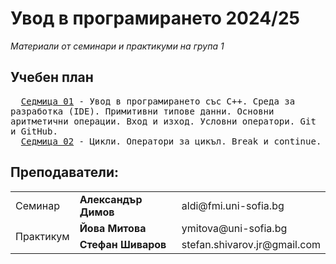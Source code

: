 # Увод в програмирането 2024/25

_Материали от семинари и практикуми на група 1_

## Учебен план

<style>
  pre {
    white-space: pre-wrap;
    word-wrap: break-word;
    max-width: 100%;
    overflow-x: hidden;
  }
</style>

<pre>
  <a href="https://github.com/StefanShivarov/introduction-to-programming-fmi-2024-25/tree/main/Week%2001">Седмица 01</a> - Увод в програмирането със C++. Среда за разработка (IDE). Примитивни типове данни. Основни аритметични операции. Вход и изход. Условни оператори. Git и GitHub.
  <a href="https://github.com/StefanShivarov/introduction-to-programming-fmi-2024-25/tree/main/Week%2002">Седмица 02</a> - Цикли. Оператори за цикъл. Break и continue.
</pre>

## Преподаватели:

<table style="width:100%;" >
  <tr>
    <td>Семинар</td>
    <td style="font-weight: bold">Александър Димов</td>
    <td>aldi@fmi.uni-sofia.bg</td>
  </tr>
  <tr>
    <td rowspan="2">Практикум</td>
    <td style="font-weight: bold">Йова Митова</td>
    <td>ymitova@uni-sofia.bg
</td>
  </tr>
  <tr>
    <td style="font-weight: bold">Стефан Шиваров</td>
    <td>stefan.shivarov.jr@gmail.com</td>
  </tr>
</table>
